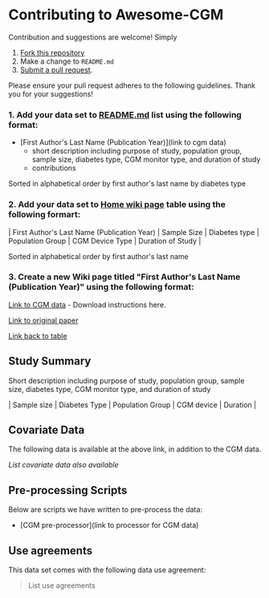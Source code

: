 # Contributing to Awesome-CGM

Contribution and suggestions are welcome! Simply 

1. [Fork this repository](https://help.github.com/articles/fork-a-repo/)
2. Make a change to `README.md`
3. [Submit a pull request](https://help.github.com/articles/creating-a-pull-request/).

Please ensure your pull request adheres to the following guidelines. Thank you for your suggestions!

### 1. Add your data set to [README.md](https://github.com/irinagain/Awesome-CGM/blob/master/README.md) list using the following format:  
* [First Author's Last Name (Publication Year)](link to cgm data) 
  * short description including purpose of study, population group, sample size, diabetes type, CGM monitor type, and duration of study
  * contributions
  
Sorted in alphabetical order by first author's last name by diabetes type

### 2. Add your data set to [Home wiki page](https://github.com/irinagain/Awesome-CGM/wiki) table using the following formart:
| First Author's Last Name (Publication Year) | Sample Size | Diabetes type | Population Group | CGM Device Type | Duration of Study |

Sorted in alphabetical order by first author's last name

### 3. Create a new Wiki page titled "First Author's Last Name (Publication Year)" using the following format:

[Link to CGM data](link) - Download instructions here.

[Link to original paper](link)

[Link back to table](https://github.com/irinagain/Awesome-CGM/wiki)

## Study Summary

Short description including purpose of study, population group, sample size, diabetes type, CGM monitor type, and duration of study  

| Sample size | Diabetes Type | Population Group | CGM device | Duration |


## Covariate Data

The following data is available at the above link, in addition to the CGM data.

*List covariate data also available*

## Pre-processing Scripts
Below are scripts we have written to pre-process the data:
- [CGM pre-processor](link to processor for CGM data) 



## Use agreements 
This data set comes with the following data use agreement:  

> List use agreements

